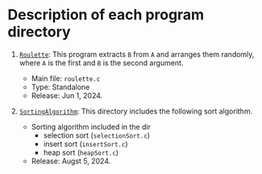 # Description of each program directory
1. [`Roulette`](https://github.com/MIZOGUCHIKoki/SourceCodes/tree/master/Roulette):
   This program extracts `B` from `A` and arranges them randomly, where `A` is the first and `B` is the second argument.
   
   * Main file: `roulette.c`
   * Type: Standalone
   * Release: Jun 1, 2024.
1. [`SortingAlgorithm`](https://github.com/MIZOGUCHIKoki/SourceCodes/tree/master/SortingAlgorithm):
   This directory includes the following sort algorithm.

   * Sorting algorithm included in the dir
      * selection sort (`selectionSort.c`)
      * insert sort (`insertSort.c`)
      * heap sort (`heapSort.c`)
   * Release: Augst 5, 2024.
  
   
